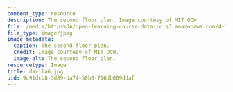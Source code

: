 ```yaml
---
content_type: resource
description: The second floor plan. Image courtesy of MIT OCW.
file: /media/https%3A/open-learning-course-data-rc.s3.amazonaws.com/4-125a-architecture-studio-building-in-landscapes-fall-2005/9c91dcb83d89da7458b0716db009ddaf_davila6.jpg
file_type: image/jpeg
image_metadata:
  caption: The second floor plan.
  credit: Image courtesy of MIT OCW.
  image-alt: The second floor plan.
resourcetype: Image
title: davila6.jpg
uid: 9c91dcb8-3d89-da74-58b0-716db009ddaf
---
```


